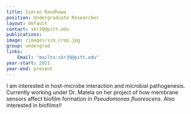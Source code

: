 ```yaml
---
title: Simran Randhawa
position: Undergraduate Researcher
layout: default
contact: skr39@pitt.edu
publications: 
image: /images/sim_crop.jpg
group: undergrad
links:
    Email: "mailto:skr39@pitt.edu"
year-start: 2021
year-end: present
---
```

I am interested in host-microbe interaction and microbial pathogenesis. Currently working under Dr. Matela on her project of how membrane sensors affect biofilm formation in <i>Pseudomonas fluorescens</i>. Also interested in biofilms!!